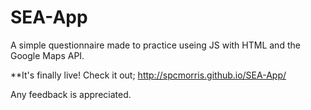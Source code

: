 # SEA-App
A simple questionnaire made to practice useing JS with HTML and the Google Maps API.

**It's finally live! Check it out; http://spcmorris.github.io/SEA-App/

Any feedback is appreciated.


